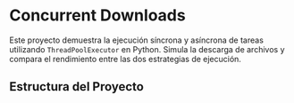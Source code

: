 # Concurrent Downloads

Este proyecto demuestra la ejecución síncrona y asíncrona de tareas utilizando `ThreadPoolExecutor` en Python. Simula la descarga de archivos y compara el rendimiento entre las dos estrategias de ejecución.

## Estructura del Proyecto

